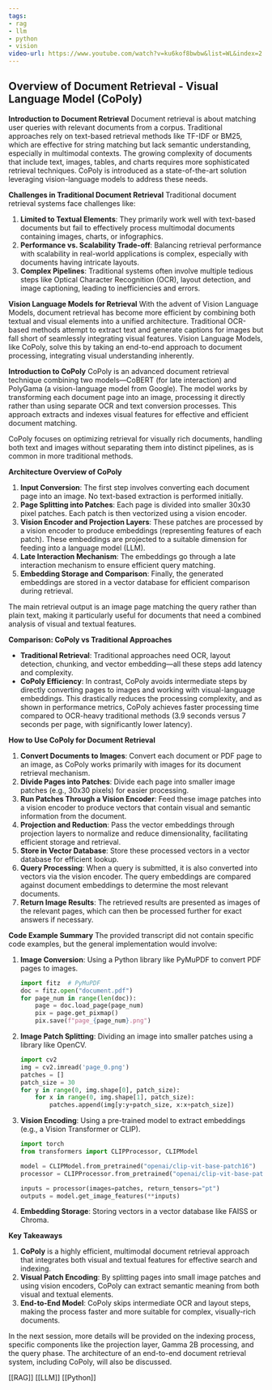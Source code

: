 ```yaml
---
tags:
- rag
- llm
- python
- vision
video-url: https://www.youtube.com/watch?v=ku6kof8bwbw&list=WL&index=2
---
```

## **Overview of Document Retrieval - Visual Language Model (CoPoly)**

**Introduction to Document Retrieval**
Document retrieval is about matching user queries with relevant documents from a corpus. Traditional approaches rely on text-based retrieval methods like TF-IDF or BM25, which are effective for string matching but lack semantic understanding, especially in multimodal contexts. The growing complexity of documents that include text, images, tables, and charts requires more sophisticated retrieval techniques. CoPoly is introduced as a state-of-the-art solution leveraging vision-language models to address these needs.

**Challenges in Traditional Document Retrieval**
Traditional document retrieval systems face challenges like:
1. **Limited to Textual Elements**: They primarily work well with text-based documents but fail to effectively process multimodal documents containing images, charts, or infographics.
2. **Performance vs. Scalability Trade-off**: Balancing retrieval performance with scalability in real-world applications is complex, especially with documents having intricate layouts.
3. **Complex Pipelines**: Traditional systems often involve multiple tedious steps like Optical Character Recognition (OCR), layout detection, and image captioning, leading to inefficiencies and errors.

**Vision Language Models for Retrieval**
With the advent of Vision Language Models, document retrieval has become more efficient by combining both textual and visual elements into a unified architecture. Traditional OCR-based methods attempt to extract text and generate captions for images but fall short of seamlessly integrating visual features. Vision Language Models, like CoPoly, solve this by taking an end-to-end approach to document processing, integrating visual understanding inherently.

**Introduction to CoPoly**
CoPoly is an advanced document retrieval technique combining two models—CoBERT (for late interaction) and PolyGama (a vision-language model from Google). The model works by transforming each document page into an image, processing it directly rather than using separate OCR and text conversion processes. This approach extracts and indexes visual features for effective and efficient document matching.

CoPoly focuses on optimizing retrieval for visually rich documents, handling both text and images without separating them into distinct pipelines, as is common in more traditional methods.

**Architecture Overview of CoPoly**
1. **Input Conversion**: The first step involves converting each document page into an image. No text-based extraction is performed initially.
2. **Page Splitting into Patches**: Each page is divided into smaller 30x30 pixel patches. Each patch is then vectorized using a vision encoder.
3. **Vision Encoder and Projection Layers**: These patches are processed by a vision encoder to produce embeddings (representing features of each patch). These embeddings are projected to a suitable dimension for feeding into a language model (LLM).
4. **Late Interaction Mechanism**: The embeddings go through a late interaction mechanism to ensure efficient query matching.
5. **Embedding Storage and Comparison**: Finally, the generated embeddings are stored in a vector database for efficient comparison during retrieval.

The main retrieval output is an image page matching the query rather than plain text, making it particularly useful for documents that need a combined analysis of visual and textual features.

**Comparison: CoPoly vs Traditional Approaches**
- **Traditional Retrieval**: Traditional approaches need OCR, layout detection, chunking, and vector embedding—all these steps add latency and complexity.
- **CoPoly Efficiency**: In contrast, CoPoly avoids intermediate steps by directly converting pages to images and working with visual-language embeddings. This drastically reduces the processing complexity, and as shown in performance metrics, CoPoly achieves faster processing time compared to OCR-heavy traditional methods (3.9 seconds versus 7 seconds per page, with significantly lower latency).

**How to Use CoPoly for Document Retrieval**

1. **Convert Documents to Images**: Convert each document or PDF page to an image, as CoPoly works primarily with images for its document retrieval mechanism.
2. **Divide Pages into Patches**: Divide each page into smaller image patches (e.g., 30x30 pixels) for easier processing.
3. **Run Patches Through a Vision Encoder**: Feed these image patches into a vision encoder to produce vectors that contain visual and semantic information from the document.
4. **Projection and Reduction**: Pass the vector embeddings through projection layers to normalize and reduce dimensionality, facilitating efficient storage and retrieval.
5. **Store in Vector Database**: Store these processed vectors in a vector database for efficient lookup.
6. **Query Processing**: When a query is submitted, it is also converted into vectors via the vision encoder. The query embeddings are compared against document embeddings to determine the most relevant documents.
7. **Return Image Results**: The retrieved results are presented as images of the relevant pages, which can then be processed further for exact answers if necessary.

**Code Example Summary**
The provided transcript did not contain specific code examples, but the general implementation would involve:
1. **Image Conversion**: Using a Python library like PyMuPDF to convert PDF pages to images.
   ```python
   import fitz  # PyMuPDF
   doc = fitz.open("document.pdf")
   for page_num in range(len(doc)):
       page = doc.load_page(page_num)
       pix = page.get_pixmap()
       pix.save(f"page_{page_num}.png")
   ```
2. **Image Patch Splitting**: Dividing an image into smaller patches using a library like OpenCV.
   ```python
   import cv2
   img = cv2.imread('page_0.png')
   patches = []
   patch_size = 30
   for y in range(0, img.shape[0], patch_size):
       for x in range(0, img.shape[1], patch_size):
           patches.append(img[y:y+patch_size, x:x+patch_size])
   ```
3. **Vision Encoding**: Using a pre-trained model to extract embeddings (e.g., a Vision Transformer or CLIP).
   ```python
   import torch
   from transformers import CLIPProcessor, CLIPModel
   
   model = CLIPModel.from_pretrained("openai/clip-vit-base-patch16")
   processor = CLIPProcessor.from_pretrained("openai/clip-vit-base-patch16")
   
   inputs = processor(images=patches, return_tensors="pt")
   outputs = model.get_image_features(**inputs)
   ```
4. **Embedding Storage**: Storing vectors in a vector database like FAISS or Chroma.

**Key Takeaways**
1. **CoPoly** is a highly efficient, multimodal document retrieval approach that integrates both visual and textual features for effective search and indexing.
2. **Visual Patch Encoding**: By splitting pages into small image patches and using vision encoders, CoPoly can extract semantic meaning from both visual and textual elements.
3. **End-to-End Model**: CoPoly skips intermediate OCR and layout steps, making the process faster and more suitable for complex, visually-rich documents.

In the next session, more details will be provided on the indexing process, specific components like the projection layer, Gamma 2B processing, and the query phase. The architecture of an end-to-end document retrieval system, including CoPoly, will also be discussed.

[[RAG]]  [[LLM]]  [[Python]]